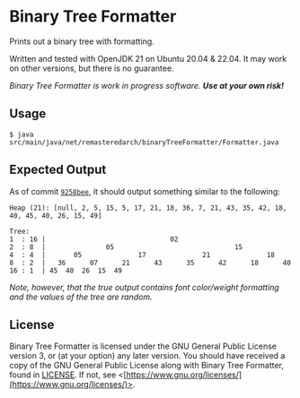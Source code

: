 # Binary Tree Formatter

Prints out a binary tree with formatting.

Written and tested with OpenJDK 21 on Ubuntu 20.04 & 22.04. It may work on other versions, but there is no guarantee.

*Binary Tree Formatter is work in progress software. **Use at your own risk!***

## Usage

```
$ java src/main/java/net/remasteredarch/binaryTreeFormatter/Formatter.java
```

## Expected Output
As of commit [`9258bee`](https://github.com/RemasteredArch/binaryTreeFormatter/tree/9258bee), it should output something similar to the following:
```
Heap (21): [null, 2, 5, 15, 5, 17, 21, 18, 36, 7, 21, 43, 35, 42, 18, 40, 45, 40, 26, 15, 49]

Tree:
1  : 16 |                               02                                
2  : 8  |               05                              15                
4  : 4  |       05              17              21              18        
8  : 2  |   36      07      21      43      35      42      18      40    
16 : 1  | 45  40  26  15  49  
```
*Note, however, that the true output contains font color/weight formatting and the values of the tree are random.*

## License

Binary Tree Formatter is licensed under the GNU General Public License version 3, or (at your option) any later version. You should have received a copy of the GNU General Public License along with Binary Tree Formatter, found in [LICENSE](./LICENSE). If not, see <[https://www.gnu.org/licenses/](https://www.gnu.org/licenses/)>.
